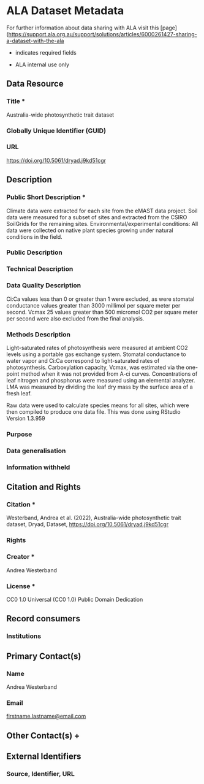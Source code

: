 # ALA Dataset Metadata

For further information about data sharing with ALA visit this [page](https://support.ala.org.au/support/solutions/articles/6000261427-sharing-a-dataset-with-the-ala

* indicates required fields
+ ALA internal use only

## Data Resource

### Title *

Australia-wide photosynthetic trait dataset

### Globally Unique Identifier (GUID)

<!--- Can we generate this in R?  
https://stackoverflow.com/questions/10492817/how-can-i-generate-a-guid-in-r --->

### URL

https://doi.org/10.5061/dryad.j9kd51cgr

## Description

### Public Short Description *

Climate data were extracted for each site from the eMAST data project. Soil data were measured for a subset of sites and extracted from the CSIRO SoilGrids for the remaining sites. Environmental/experimental conditions: All data were collected on native plant species growing under natural conditions in the field. 

### Public Description

### Technical Description

### Data Quality Description

Ci:Ca values less than 0 or greater than 1 were excluded, as were stomatal conductance values greater than 3000 millimol per square meter per second. Vcmax 25 values greater than 500 micromol CO2 per square meter per second were also excluded from the final analysis.

### Methods Description

Light-saturated rates of photosynthesis were measured at ambient CO2 levels using a portable gas exchange system. Stomatal conductance to water vapor and Ci:Ca correspond to light-saturated rates of photosynthesis. Carboxylation capacity, Vcmax, was estimated via the one-point method when it was not provided from A-ci curves. Concentrations of leaf nitrogen and phosphorus were measured using an elemental analyzer.  LMA was measured by dividing the leaf dry mass by the surface area of a fresh leaf. 

Raw data were used to calculate species means for all sites, which were then compiled to produce one data file. This was done using RStudio Version 1.3.959

### Purpose

### Data generalisation

### Information withheld

## Citation and Rights

### Citation * 

Westerband, Andrea et al. (2022), Australia-wide photosynthetic trait dataset, Dryad, Dataset, https://doi.org/10.5061/dryad.j9kd51cgr

### Rights

### Creator * 

Andrea Westerband

### License *

CC0 1.0 Universal (CC0 1.0) Public Domain Dedication

## Record consumers 

### Institutions

## Primary Contact(s)

<!--- Multiple entries are accepted, please enter each as new line under header --->

### Name

Andrea Westerband

### Email

firstname.lastname@email.com

## Other Contact(s) +

<!--- Multiple entries are accepted, please enter each as new line under header --->

## External Identifiers 

### Source, Identifier, URL

<!--- Multiple entries are accepted, please enter each as new line under header --->


